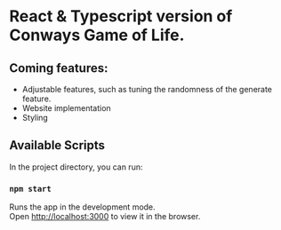 # React & Typescript version of Conways Game of Life.

## Coming features:

- Adjustable features, such as tuning the randomness of the generate feature.
- Website implementation
- Styling

## Available Scripts

In the project directory, you can run:

### `npm start`

Runs the app in the development mode.\
Open [http://localhost:3000](http://localhost:3000) to view it in the browser.
